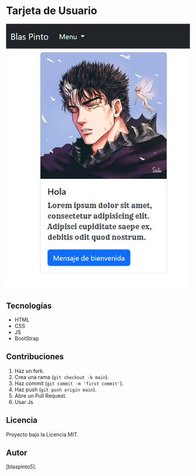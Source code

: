 # Tarjeta de Usuario


![Portada del Proyecto](img/imgportafolio1.png)

## Tecnologías
- HTML
- CSS
- JS
- BootStrap

## Contribuciones
1. Haz un fork.
2. Crea una rama (`git checkout -b main`).
3. Haz commit (`git commit -m 'first commit'`).
4. Haz push (`git push origin main`).
5. Abre un Pull Request.
6. Usar Js

## Licencia
Proyecto bajo la Licencia MIT.

## Autor
 [blaspinto5].
